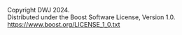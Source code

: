 Copyright DWJ 2024.  
Distributed under the Boost Software License, Version 1.0.  
https://www.boost.org/LICENSE_1_0.txt
